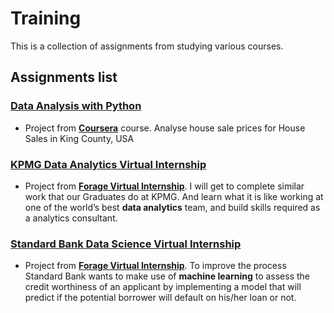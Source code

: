 # Training

This is a collection of assignments from studying various courses.

## Assignments list
### [Data Analysis with Python](https://github.com/golfung/Training/tree/main/Data_Analysis_with_Python(Coursera))
- Project from **[Coursera](https://www.coursera.org/)** course. Analyse house sale prices for House Sales in King County, USA

### [KPMG Data Analytics Virtual Internship](https://github.com/golfung/Training/tree/main/KPMG_Data_Analytics_Virtual_Internship)
- Project from **[Forage Virtual Internship](https://www.theforage.com/)**. I will get to complete similar work that our Graduates do at KPMG. And learn what it is like working at one of the world’s best **data analytics** team, and build skills required as a analytics consultant.

### [Standard Bank Data Science Virtual Internship](https://github.com/golfung/Training/tree/main/Standard_Bank_Data_Science_Virtual_Internship)
- Project from **[Forage Virtual Internship](https://www.theforage.com/)**. To improve the process Standard Bank wants to make use of **machine learning** to assess the credit worthiness of an applicant by implementing a model that will predict if the potential borrower will default on his/her loan or not.
